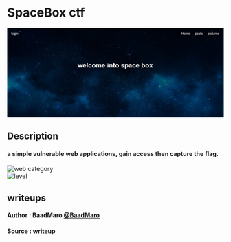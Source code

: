 # SpaceBox ctf
![space box](https://raw.githubusercontent.com/hamza07-w/spaceBox/main/a.jpeg)   
## Description

#### a simple vulnerable web applications, gain access then capture the flag.
![web category](https://img.shields.io/badge/category-WEB-blueviolet.svg)   
![level](https://img.shields.io/badge/level-Medium-blue.svg)

## writeups

#### Author : BaadMaro [@BaadMaro](https://github.com/BaadMaro)
#### Source : [writeup](https://github.com/BaadMaro/CTF/tree/main/Challenges/WEB/spaceBox)
